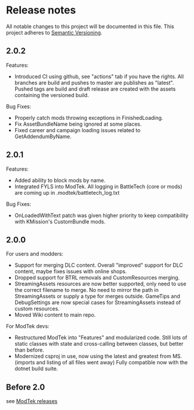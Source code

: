 ﻿# Release notes
All notable changes to this project will be documented in this file.
This project adheres to [Semantic Versioning](http://semver.org/).

## 2.0.2

Features:
- Introduced CI using github, see "actions" tab if you have the rights. All branches are build and pushes to master are publishes as "latest". Pushed tags are build and draft release are created with the assets containing the versioned build.

Bug Fixes:
- Properly catch mods throwing exceptions in FinishedLoading.
- Fix AssetBundleName being ignored at some places.
- Fixed career and campaign loading issues related to GetAddendumByName.

## 2.0.1

Features:
- Added ability to block mods by name.
- Integrated FYLS into ModTek. All logging in BattleTech (core or mods) are coming up in .modtek/battletech_log.txt

Bug Fixes:
- OnLoadedWithText patch was given higher priority to keep compatibility with KMission's CustomBundle mods.

## 2.0.0

For users and modders:
- Support for merging DLC content. Overall "improved" support for DLC content, maybe fixes issues with online shops.
- Dropped support for BTRL removals and CustomResources merging.
- StreamingAssets resources are now better supported, only need to use the correct filename to merge. No need to mirror the path in StreamingAssets or supply a type for merges outside. GameTips and DebugSettings are now special cases for StreamingAssets instead of custom resources.
- Moved Wiki content to main repo.

For ModTek devs:
- Restructured ModTek into "Features" and modularized code. Still lots of static classes with state and cross-calling between classes, but better than before.
- Modernized csproj in use, now using the latest and greatest from MS. (imports and listing of all files went away) Fully compatible now with the dotnet build suite.

## Before 2.0

see [ModTek releases](https://github.com/BattletechModders/ModTek/releases)
